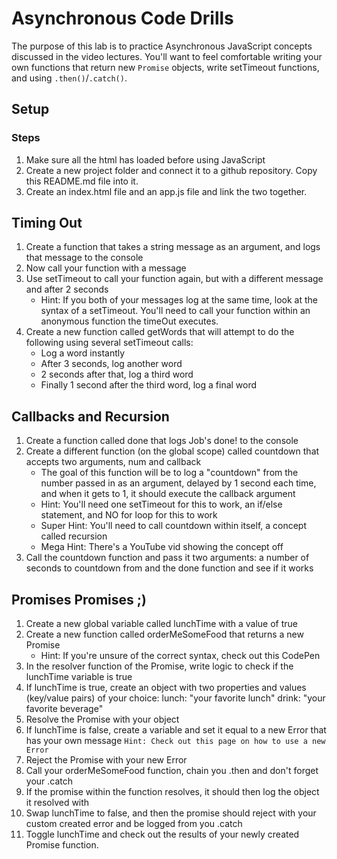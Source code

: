 # Asynchronous Code Drills

The purpose of this lab is to practice Asynchronous JavaScript concepts discussed in the video lectures. You'll want to feel comfortable writing your own functions that return new `Promise` objects, write setTimeout functions, and using ``.then()``/``.catch()``.

## Setup

### Steps

1. Make sure all the html has loaded before using JavaScript
2. Create a new project folder and connect it to a github repository. Copy this README.md file into it.
3. Create an index.html file and an app.js file and link the two together.

## Timing Out

1. Create a function that takes a string message as an argument, and logs that message to the console
2. Now call your function with a message
3. Use setTimeout to call your function again, but with a different message and after 2 seconds
    - Hint: If you both of your messages log at the same time, look at the syntax of a setTimeout. You'll need to call your function within an anonymous function the timeOut executes.
4. Create a new function called getWords that will attempt to do the following using several setTimeout calls:
    - Log a word instantly
    - After 3 seconds, log another word
    - 2 seconds after that, log a third word
    - Finally 1 second after the third word, log a final word

## Callbacks and Recursion

1. Create a function called done that logs Job's done! to the console
2. Create a different function (on the global scope) called countdown that accepts two arguments, num and callback
    - The goal of this function will be to log a "countdown" from the number passed in as an argument, delayed by 1 second each time, and when it gets to 1, it should execute the callback argument
    - Hint: You'll need one setTimeout for this to work, an if/else statement, and NO for loop for this to work
    - Super Hint: You'll need to call countdown within itself, a concept called recursion
    - Mega Hint: There's a YouTube vid showing the concept off
3. Call the countdown function and pass it two arguments: a number of seconds to countdown from and the done function and see if it works

## Promises Promises ;)

1. Create a new global variable called lunchTime with a value of true
2. Create a new function called orderMeSomeFood that returns a new Promise
    - Hint: If you're unsure of the correct syntax, check out this CodePen
3. In the resolver function of the Promise, write logic to check if the lunchTime variable is true
4. If lunchTime is true, create an object with two properties and values (key/value pairs) of your choice:
   lunch: "your favorite lunch"
   drink: "your favorite beverage"
5. Resolve the Promise with your object
6. If lunchTime is false, create a variable and set it equal to a new Error that has your own message
   `Hint: Check out this page on how to use a new Error`
7. Reject the Promise with your new Error
8. Call your orderMeSomeFood function, chain you .then and don't forget your .catch
9. If the promise within the function resolves, it should then log the object it resolved with
10. Swap lunchTime to false, and then the promise should reject with your custom created error and be logged from you .catch
11. Toggle lunchTime and check out the results of your newly created Promise function.
